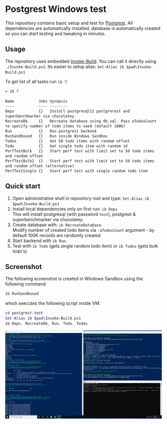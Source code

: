 # Postgrest Windows test

This repository contains basic setup and test for [Postgrest](https://github.com/PostgREST/postgrest). All dependencies are automatically installed, database is automatically created so you can start testing and tweaking in minutes.

## Usage

The repository uses embedded [Invoke-Build](https://github.com/nightroman/Invoke-Build). You can call it directly using `./Invoke-Build.ps1`. Its easier to setup alias: `Set-Alias ib $pwd\Invoke-Build.ps1`

To get list of all tasks run `ib ?`:

```
> ib ?

Name           Jobs Synopsis
----           ---- --------
Deps           {}   Install postgresql12 postgrerest and superbenchmarker via chocolatey
RecreateDb     {}   Recreate database using db.sql. Pass aTodosCount to specify number of todo items to seed (default 100K)
Run            {}   Run postgrest backend
RunSandboxed   {}   Run inside Windows Sandbox
Todos          {}   Get 50 todo items with random offset
Todo           {}   Get single todo item with random id
PerfTestBulk   {}   Start perf test with limit set to 50 todo items and random offset
PerfTestBulk2  {}   Start perf test with limit set to 50 todo items and random offset (alternative)
PerfTestSingle {}   Start perf test with single random todo item
```

## Quick start

1. Open administrative shell in repository root and type: `Set-Alias ib $pwd\Invoke-Build.ps1`
2. Install local dependencies only on first run: `ib Deps`<br>
This will install postgresql (with password `test`), postgrest & superbenchmarker via chocolatey.
2. Create database with: `ib RecreateDatabase`.<br>
Modify number of created todo items via `-aTodosCount` argument - by default 100K records are randomly created.
1. Start backend with `ib Run`.
2. Test with `ib Todo` (gets single random todo item) or `ib Todos` (gets bulk todo's)


## Screenshot

The following screenshot is created in Windows Sandbox using the following command:

```ps1
ib RunSandboxed
```

which executes the following script inside VM:

```ps1
cd postgrest-test
Set-Alias ib $pwd\Invoke-Build.ps1
ib Deps, RecreateDb, Run, Todo, Todos
```

![screenshot](screenshot.png)
